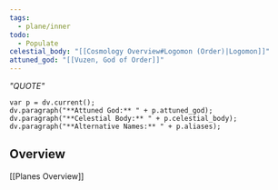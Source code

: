 ```yaml
---
tags:
  - plane/inner
todo:
  - Populate
celestial_body: "[[Cosmology Overview#Logomon (Order)|Logomon]]"
attuned_god: "[[Vuzen, God of Order]]"
---
```

*"QUOTE"*
```dataviewjs
var p = dv.current();
dv.paragraph("**Attuned God:** " + p.attuned_god);
dv.paragraph("**Celestial Body:** " + p.celestial_body);
dv.paragraph("**Alternative Names:** " + p.aliases);
```
## Overview

[[Planes Overview]]